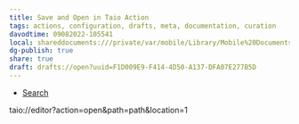 ```yaml
---
title: Save and Open in Taio Action
tags: actions, configuration, drafts, meta, documentation, curation
davodtime: 09082022-105541
local: shareddocuments:///private/var/mobile/Library/Mobile%20Documents/iCloud~md~obsidian/Documents/OBSHIDDIAN/drafts/F1D009E9-F414-4D50-A137-DFA07E277B5D.md
dg-publish: true
share: true
draft: drafts://open?uuid=F1D009E9-F414-4D50-A137-DFA07E277B5D
---
```

- [Search](https://directory.getdrafts.com/search?utf8=✓&q=)

taio://editor?action=open&path=path&location=1